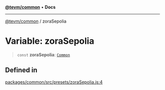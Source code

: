 [**@tevm/common**](../README.md) • **Docs**

***

[@tevm/common](../globals.md) / zoraSepolia

# Variable: zoraSepolia

> `const` **zoraSepolia**: [`Common`](../type-aliases/Common.md)

## Defined in

[packages/common/src/presets/zoraSepolia.js:4](https://github.com/qbzzt/tevm-monorepo/blob/main/packages/common/src/presets/zoraSepolia.js#L4)
